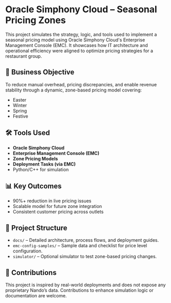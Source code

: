 # Oracle Simphony Cloud – Seasonal Pricing Zones

This project simulates the strategy, logic, and tools used to implement a seasonal pricing model using Oracle Simphony Cloud's Enterprise Management Console (EMC). It showcases how IT architecture and operational efficiency were aligned to optimize pricing strategies for a restaurant group.

## 🌟 Business Objective

To reduce manual overhead, pricing discrepancies, and enable revenue stability through a dynamic, zone-based pricing model covering:
- Easter
- Winter
- Spring
- Festive

## 🛠 Tools Used

- **Oracle Simphony Cloud**
- **Enterprise Management Console (EMC)**
- **Zone Pricing Models**
- **Deployment Tasks (via EMC)**
- Python/C++ for simulation

## 📊 Key Outcomes

- 90%+ reduction in live pricing issues
- Scalable model for future zone integration
- Consistent customer pricing across outlets

## 📁 Project Structure

- `docs/` – Detailed architecture, process flows, and deployment guides.
- `emc-config-samples/` – Sample data and checklist for price level configuration.
- `simulator/` – Optional simulator to test zone-based pricing changes.

## 🤝 Contributions

This project is inspired by real-world deployments and does not expose any proprietary Nando’s data. Contributions to enhance simulation logic or documentation are welcome.
